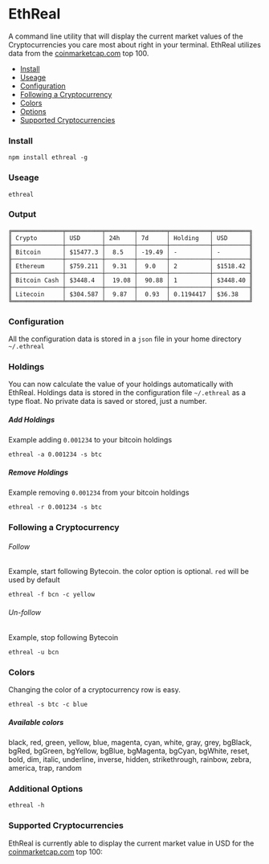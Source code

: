 # EthReal
A command line utility that will display the current market values of the Cryptocurrencies you care most about right in your terminal. EthReal utilizes data from the [coinmarketcap.com](https://coinmarketcap.com) top 100.

- [Install](#install)
- [Useage](#useage)
- [Configuration](#configuration)
- [Following a Cryptocurrency](#following-a-cryptocurrency)
- [Colors](#colors)
- [Options](#options)
- [Supported Cryptocurrencies](#supported-cryptocurrencies)


### Install
```
npm install ethreal -g
```

### Useage
```
ethreal
```

### Output
```
╔══════════════╤══════════╤════════╤════════╤═══════════╤══════════╗
║ Crypto       │ USD      │ 24h    │ 7d     │ Holding   │ USD      ║
╟──────────────┼──────────┼────────┼────────┼───────────┼──────────╢
║ Bitcoin      │ $15477.3 │  8.5   │ -19.49 │ -         │ -        ║
╟──────────────┼──────────┼────────┼────────┼───────────┼──────────╢
║ Ethereum     │ $759.211 │  9.31  │  9.0   │ 2         │ $1518.42 ║
╟──────────────┼──────────┼────────┼────────┼───────────┼──────────╢
║ Bitcoin Cash │ $3448.4  │  19.08 │  90.88 │ 1         │ $3448.40 ║
╟──────────────┼──────────┼────────┼────────┼───────────┼──────────╢
║ Litecoin     │ $304.587 │  9.87  │  0.93  │ 0.1194417 │ $36.38   ║
╚══════════════╧══════════╧════════╧════════╧═══════════╧══════════╝
```

### Configuration
All the configuration data is stored in a `json` file in your home directory `~/.ethreal`

### Holdings
You can now calculate the value of your holdings automatically with EthReal. Holdings data is stored in the configuration file `~/.ethreal` as a type float. No private data is saved or stored, just a number.

##### Add Holdings
Example adding `0.001234` to your bitcoin holdings
```
ethreal -a 0.001234 -s btc
```

##### Remove Holdings
Example removing `0.001234` from your bitcoin holdings
```
ethreal -r 0.001234 -s btc
```

### Following a Cryptocurrency

###### Follow
Example, start following Bytecoin. the color option is optional. `red` will be used by default 
```
ethreal -f bcn -c yellow
```

###### Un-follow
Example, stop following Bytecoin
```
ethreal -u bcn
```


### Colors

Changing the color of a cryptocurrency row is easy.
```
ethreal -s btc -c blue
```


##### Available colors 
black, red, green, yellow, blue, magenta, cyan, white, gray, grey,
bgBlack, bgRed, bgGreen, bgYellow, bgBlue, bgMagenta, bgCyan, bgWhite,
reset, bold, dim, italic, underline, inverse, hidden, strikethrough,
rainbow, zebra, america, trap, random


### Additional Options

```
ethreal -h
```


### Supported Cryptocurrencies

EthReal is currently able to display the current market value in USD for the [coinmarketcap.com](https://coinmarketcap.com) top 100:
